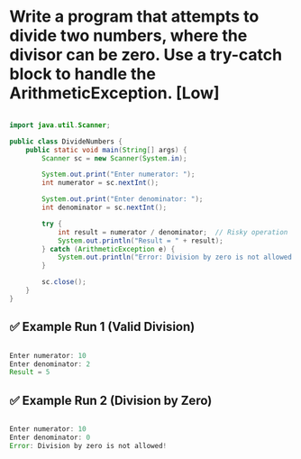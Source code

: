 # Write a program that attempts to divide two numbers, where the divisor can be zero. Use a try-catch block to handle the ArithmeticException. [Low]

```java

import java.util.Scanner;

public class DivideNumbers {
    public static void main(String[] args) {
        Scanner sc = new Scanner(System.in);

        System.out.print("Enter numerator: ");
        int numerator = sc.nextInt();

        System.out.print("Enter denominator: ");
        int denominator = sc.nextInt();

        try {
            int result = numerator / denominator;  // Risky operation
            System.out.println("Result = " + result);
        } catch (ArithmeticException e) {
            System.out.println("Error: Division by zero is not allowed!");
        }

        sc.close();
    }
}


```

## ✅ Example Run 1 (Valid Division)

```java

Enter numerator: 10
Enter denominator: 2
Result = 5

```
## ✅ Example Run 2 (Division by Zero)

```java

Enter numerator: 10
Enter denominator: 0
Error: Division by zero is not allowed!

```
